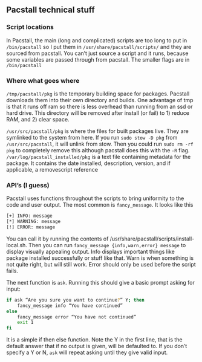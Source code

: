 

## Pacstall technical stuff

### Script locations
In Pacstall, the main (long and complicated) scripts are too long to put in `/bin/pacstall` so I put them in `/usr/share/pacstall/scripts/` and they are sourced from pacstall. You can’t just source a script and it runs, because some variables are passed through from pacstall. The smaller flags are in `/bin/pacstall`

### Where what goes where
`/tmp/pacstall/pkg` is the temporary building space for packages. Pacstall downloads them into their own directory and builds. One advantage of tmp is that it runs off ram so there is less overhead than running from an ssd or hard drive. This directory will be removed after install (or fail) to 1) reduce RAM, and 2) clear space.

`/usr/src/pacstall/pkg` is where the files for built packages live. They are symlinked to the system from here. If you run `sudo stow -D pkg` from `/usr/src/pacstall`, it will unlink from stow. Then you could run `sudo rm -rf pkg` to completely remove this although pacstall does this with the `-R` flag.
`/var/log/pacstall_installed/pkg` is a text file containing metadata for the package. It contains the date installed, description, version, and if applicable, a removescript reference

### API’s (I guess)
Pacstall uses functions throughout the scripts to bring uniformity to the code and user output. The most common is `fancy_message`. It looks like this
```bash
[+] INFO: message
[*] WARNING: message
[!] ERROR: message
```
You can call it by running the contents of /usr/share/pacstall/scripts/install-local.sh. Then you can run `fancy_message {info,warn,error} message` to display visually appealing output. Info displays important things like package installed successfully or stuff like that. Warn is when something is not quite right, but will still work. Error should only be used before the script fails.

The next function is `ask`. Running this should give a basic prompt asking for input:
```bash
if ask “Are you sure you want to continue?” Y; then
	fancy_message info “You have continued”
else
	fancy_message error “You have not continued”
	exit 1
fi
```
It is a simple if then else function. Note the Y in the first line, that is the default answer that if no output is given, will be defaulted to. If you don’t specify a Y or N, `ask` will repeat asking until they give valid input.
